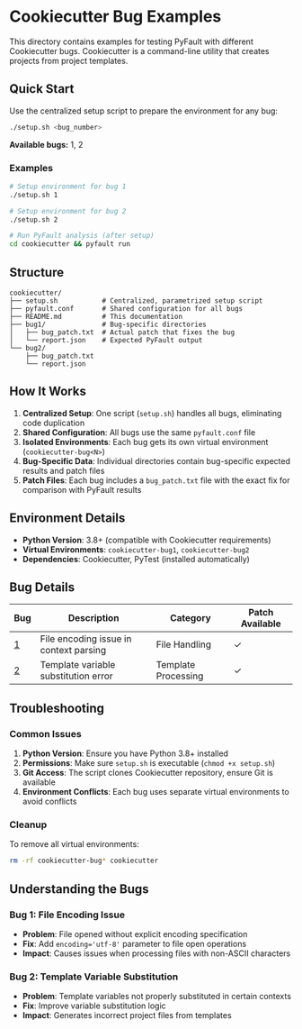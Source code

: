 # Cookiecutter Bug Examples

This directory contains examples for testing PyFault with different Cookiecutter bugs. Cookiecutter is a command-line utility that creates projects from project templates.

## Quick Start

Use the centralized setup script to prepare the environment for any bug:

```bash
./setup.sh <bug_number>
```

**Available bugs:** 1, 2

### Examples

```bash
# Setup environment for bug 1
./setup.sh 1

# Setup environment for bug 2
./setup.sh 2

# Run PyFault analysis (after setup)
cd cookiecutter && pyfault run
```

## Structure

```
cookiecutter/
├── setup.sh           # Centralized, parametrized setup script
├── pyfault.conf       # Shared configuration for all bugs
├── README.md          # This documentation
├── bug1/              # Bug-specific directories
│   ├── bug_patch.txt  # Actual patch that fixes the bug
│   └── report.json    # Expected PyFault output
└── bug2/
    ├── bug_patch.txt
    └── report.json
```

## How It Works

1. **Centralized Setup**: One script (`setup.sh`) handles all bugs, eliminating code duplication
2. **Shared Configuration**: All bugs use the same `pyfault.conf` file
3. **Isolated Environments**: Each bug gets its own virtual environment (`cookiecutter-bug<N>`)
4. **Bug-Specific Data**: Individual directories contain bug-specific expected results and patch files
5. **Patch Files**: Each bug includes a `bug_patch.txt` file with the exact fix for comparison with PyFault results

## Environment Details

- **Python Version**: 3.8+ (compatible with Cookiecutter requirements)
- **Virtual Environments**: `cookiecutter-bug1`, `cookiecutter-bug2`
- **Dependencies**: Cookiecutter, PyTest (installed automatically)

## Bug Details

| Bug | Description | Category | Patch Available |
|-----|-------------|----------|-----------------|
| [1](bug1/) | File encoding issue in context parsing | File Handling | ✓ |
| [2](bug2/) | Template variable substitution error | Template Processing | ✓ |

## Troubleshooting

### Common Issues

1. **Python Version**: Ensure you have Python 3.8+ installed
2. **Permissions**: Make sure `setup.sh` is executable (`chmod +x setup.sh`)
3. **Git Access**: The script clones Cookiecutter repository, ensure Git is available
4. **Environment Conflicts**: Each bug uses separate virtual environments to avoid conflicts

### Cleanup

To remove all virtual environments:

```bash
rm -rf cookiecutter-bug* cookiecutter
```

## Understanding the Bugs

### Bug 1: File Encoding Issue
- **Problem**: File opened without explicit encoding specification
- **Fix**: Add `encoding='utf-8'` parameter to file open operations
- **Impact**: Causes issues when processing files with non-ASCII characters

### Bug 2: Template Variable Substitution
- **Problem**: Template variables not properly substituted in certain contexts
- **Fix**: Improve variable substitution logic
- **Impact**: Generates incorrect project files from templates
